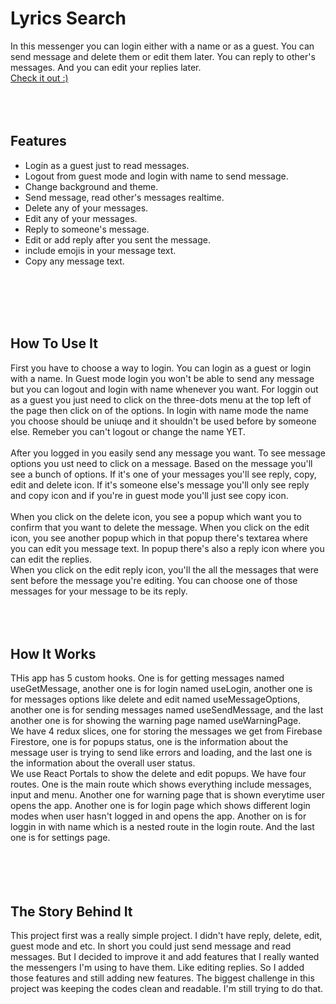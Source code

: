 # Lyrics Search

In this messenger you can login either with a name or as a guest. You can send message and delete them or edit them later. You can reply to other's messages. And you can edit your replies later.
<br />
<a href="https://group-messenger.vercel.app">Check it out :)<a/>
<br />
<br />
<br />
<br />


## Features

- Login as a guest just to read messages.
- Logout from guest mode and login with name to send message.
- Change background and theme.
- Send message, read other's messages realtime.
- Delete any of your messages.
- Edit any of your messages.
- Reply to someone's message.
- Edit or add reply after you sent the message.
- include emojis in your message text.
- Copy any message text.
<br />
<br />
<br />
<br />


## How To Use It

First you have to choose a way to login. You can login as a guest or login with a name. 
In Guest mode login you won't be able to send any message but you can logout and login with name whenever you want.
For loggin out as a guest you just need to click on the three-dots menu at the top left of the page then click on of the options.
In login with name mode the name you choose should be uniuqe and it shouldn't be used before by someone else. 
Remeber you can't logout or change the name YET.
<br />
<br />
After you logged in you easily send any message you want. To see message options you ust need to click on a message. Based on the message you'll see a bunch of options. If it's one of your messages you'll see reply, copy, edit and delete icon. If it's someone else's message you'll only see reply and copy icon and if you're in guest mode you'll just see copy icon.
<br />
<br />
When you click on the delete icon, you see a popup which want you to confirm that you want to delete the message.
When you click on the edit icon, you see another popup which in that popup there's textarea where you can edit you message text. In popup there's also a reply icon where you can edit the replies.
<br />
When you click on the edit reply icon, you'll the all the messages that were sent before the message you're editing. You can choose one of those messages for your message to be its reply.
<br />
<br />
<br />
<br />


## How It Works

THis app has 5 custom hooks. One is for getting messages named useGetMessage, another one is for login named useLogin, another one is for messages options like delete and edit named useMessageOptions, another one is for sending messages named useSendMessage, and the last another one is for showing the warning page named useWarningPage.
<br />
We have 4 redux slices, one for storing the messages we get from Firebase Firestore, one is for popups status, one is the information about the message user is trying to send like errors and loading, and the last one is the information about the overall user status.
<br />
We use React Portals to show the delete and edit popups. We have four routes. One is the main route which shows everything include messages, input and menu. Another one for warning page that is shown everytime user opens the app. Another one is for login page which shows different login modes when user hasn't logged in and opens the app. Another on is for loggin in with name which is a nested route in the login route. And the last one is for settings page.
<br />
<br />
<br />
<br />
<br />


## The Story Behind It

This project first was a really simple project. I didn't have reply, delete, edit, guest mode and etc. In short you could just send message and read messages. But I decided to improve it and add features that I really wanted the messengers I'm using to have them. Like editing replies. So I added those features and still adding new features. The biggest challenge in this project was keeping the codes clean and readable. I'm still trying to do that.